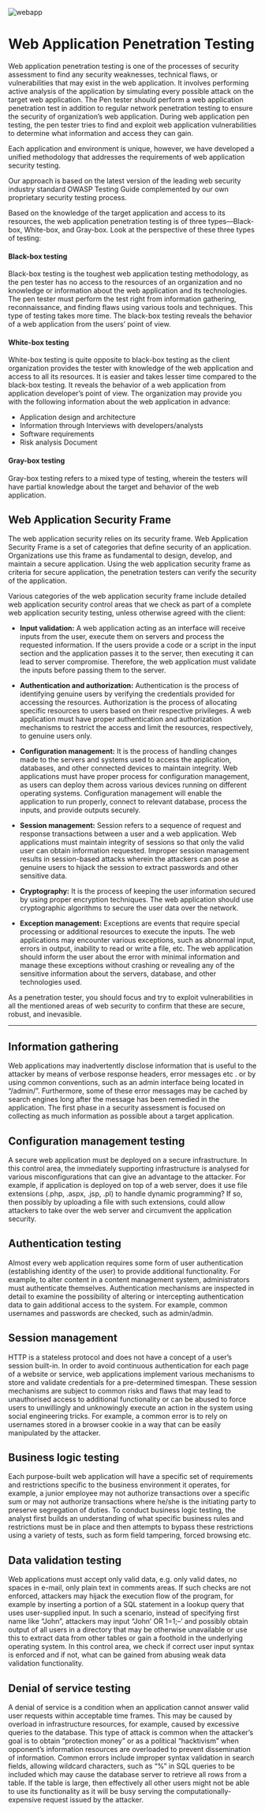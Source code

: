 ![webapp](https://static.javatpoint.com/blog/images/web-application.png)

# Web Application Penetration Testing
Web application penetration testing is one of the processes of security assessment to find any security weaknesses, technical flaws, or vulnerabilities that may exist in the web application. It involves performing active analysis of the application by simulating every possible attack on the target web application. The Pen tester should perform a web application penetration test in addition to regular network penetration testing to ensure the security of organization’s web application. During web application pen testing, the pen tester tries to find and exploit web application vulnerabilities to determine what information and access they can gain.

Each application and environment is unique, however, we have developed a unified methodology that addresses the requirements of web application security testing.

Our approach is based on the latest version of the leading web security industry standard OWASP Testing Guide complemented by our own proprietary security testing process.

Based on the knowledge of the target application and access to its resources, the web application penetration testing is of three types—Black-box, White-box, and Gray-box. Look at the perspective of these three types of testing:

#### Black-box testing
Black-box testing is the toughest web application testing methodology, as the pen tester has no access to the resources of an organization and no knowledge or information about the web application and its technologies. The pen tester must perform the test right from information gathering, reconnaissance, and finding flaws using various tools and techniques. This type of testing takes more time. The black-box testing reveals the behavior of a web application from the users’ point of view.

#### White-box testing
White-box testing is quite opposite to black-box testing as the client organization provides the tester with knowledge of the web application and access to all its resources. It is easier and takes lesser time compared to the black-box testing. It reveals the behavior of a web application from application developer’s point of view. The organization may provide you with the following information about the web application in advance:

- Application design and architecture
- Information through Interviews with developers/analysts
- Software requirements
- Risk analysis Document

#### Gray-box testing 
Gray-box testing refers to a mixed type of testing, wherein the testers will have partial knowledge about the target and behavior of the web application.


## Web Application Security Frame
The web application security relies on its security frame. Web Application Security Frame is a set of categories that define security of an application. Organizations use this frame as fundamental to design, develop, and maintain a secure application. Using the web application security frame as criteria for secure application, the penetration testers can verify the security of the application.

Various categories of the web application security frame include detailed web application security control areas that we check as part of a complete web application security testing, unless otherwise agreed with the client:

- **Input validation:** A web application acting as an interface will receive inputs from the user, execute them on servers and process the requested information. If the users provide a code or a script in the input section and the application passes it to the server, then executing it can lead to server compromise. Therefore, the web application must validate the inputs before passing them to the server.

- **Authentication and authorization:** Authentication is the process of identifying genuine users by verifying the credentials provided for accessing the resources. Authorization is the process of allocating specific resources to users based on their respective privileges. A web application must have proper authentication and authorization mechanisms to restrict the access and limit the resources, respectively, to genuine users only.

- **Configuration management:** It is the process of handling changes made to the servers and systems used to access the application, databases, and other connected devices to maintain integrity. Web applications must have proper process for configuration management, as users can deploy them across various devices running on different operating systems. Configuration management will enable the application to run properly, connect to relevant database, process the inputs, and provide outputs securely.

- **Session management:** Session refers to a sequence of request and response transactions between a user and a web application. Web applications must maintain integrity of sessions so that only the valid user can obtain information requested. Improper session management results in session-based attacks wherein the attackers can pose as genuine users to hijack the session to extract passwords and other sensitive data.

- **Cryptography:** It is the process of keeping the user information secured by using proper encryption techniques. The web application should use cryptographic algorithms to secure the user data over the network.

- **Exception management:** Exceptions are events that require special processing or additional resources to execute the inputs. The web applications may encounter various exceptions, such as abnormal input, errors in output, inability to read or write a file, etc. The web application should inform the user about the error with minimal information and manage these exceptions without crashing or revealing any of the sensitive information about the servers, database, and other technologies used.

As a penetration tester, you should focus and try to exploit vulnerabilities in all the mentioned areas of web security to confirm that these are secure, robust, and inevasible.

---------


## Information gathering
Web applications may inadvertently disclose information that is useful to the attacker by means of verbose response headers, error messages etc . or by using common conventions, such as an admin interface being located in “/admin/”. Furthermore, some of these error messages may be cached by search engines long after the message has been remedied in the application. The first phase in a security assessment is focused on collecting as much  information as possible about a target application.

## Configuration management testing
A secure web application must be deployed on a secure infrastructure. In this control area, the immediately supporting infrastructure is analysed for various misconfigurations that can give an advantage to the attacker. For example, if application is deployed on top of a web server, does it use file extensions (.php, .aspx, .jsp, .pl) to handle dynamic programming? If so, then possibly by uploading a file with such extensions, could allow attackers to take over the web server and circumvent the application security.

## Authentication testing
Almost every web application requires some form of user authentication (establishing identity of the user) to provide additional functionality. For example, to alter content in a content management system, administrators must authenticate themselves. Authentication mechanisms are inspected in detail to examine the possibility of altering or intercepting authentication data to gain additional access to the system. For example, common usernames and passwords are checked, such as admin/admin.

## Session management
HTTP is a stateless protocol and does not have a concept of a user’s session built-in. In order to avoid continuous authentication for each page of a website or service, web applications implement various mechanisms to store and validate credentials for a pre-determined timespan. These session mechanisms are subject to common risks and flaws that may lead to unauthorised access to additional functionality or can be abused to force users to unwillingly and unknowingly execute an action in the system using social engineering tricks. For example, a common error is to rely on usernames stored in a browser cookie in a way that can be easily manipulated by the attacker.

## Business logic testing

Each purpose-built web application will have a specific set of requirements and restrictions specific to the business environment it operates, for example, a junior employee may not authorize transactions over a specific sum or may not authorize transactions where he/she is the initiating party to preserve segregation of duties. To conduct business logic testing, the analyst first builds an understanding of what specific business rules and restrictions must be in place and then attempts to bypass these restrictions using a variety of tests, such as form field tampering, forced browsing etc.

## Data validation testing

Web applications must accept only valid data, e.g. only valid dates, no spaces in e-mail, only plain text in comments areas. If such checks are not enforced, attackers may hijack the execution flow of the program, for example by inserting a portion of a SQL statement in a lookup query that uses user-supplied input. In such a scenario, instead of specifying first name like “John”, attackers may input “John’ OR 1=1;–’ and possibly obtain output of all users in a directory that may be otherwise unavailable or use this to extract data from other tables or gain a foothold in the underlying operating system. In this control area, we check if correct user input syntax is enforced and if not, what can be gained from abusing weak data validation functionality.

## Denial of service testing

A denial of service is a condition when an application cannot answer valid user requests within acceptable time frames. This may be caused by overload in infrastructure resources, for example, caused by excessive queries to the database. This type of attack is common when the attacker’s goal is to obtain “protection money” or as a political “hacktivism” when
opponent’s information resources are overloaded to prevent dissemination of information. Common errors include improper syntax validation in search fields, allowing wildcard characters, such as “%” in SQL queries to be included which may cause the database server to retrieve all rows from a table. If the table is large, then effectively all other users might not be able to use its functionality as it will be busy serving the computationally-expensive request issued by the attacker.
